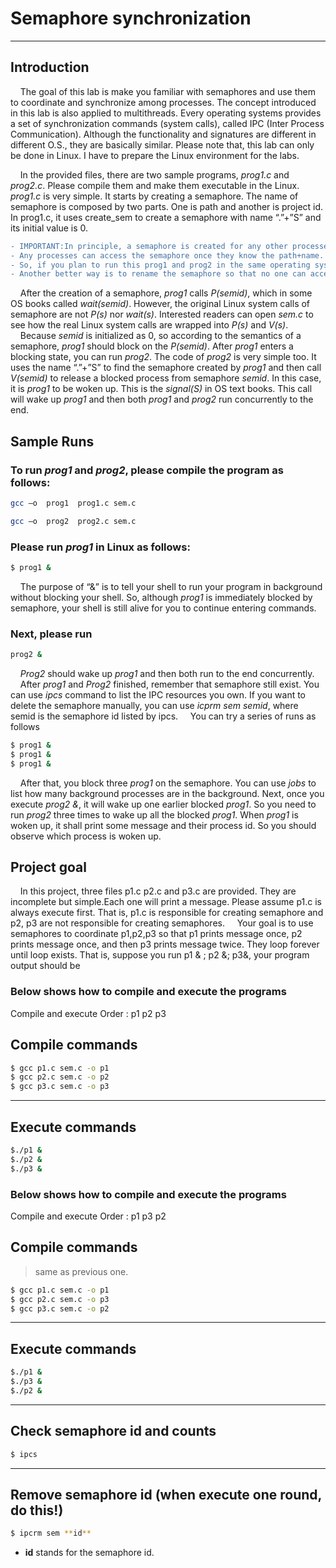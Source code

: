 # Semaphore synchronization

***
**Introduction**
---------------------------------------

&nbsp;&nbsp;&nbsp;&nbsp;The goal of this lab is make you familiar with semaphores and use them to coordinate and synchronize among processes. The concept introduced in this lab is also applied to multithreads.
Every operating systems provides a set of synchronization commands (system calls), called IPC (Inter Process Communication).
Although the functionality and signatures are different in different O.S., they are basically similar. Please note that, this lab can only be done in Linux. I have to prepare the Linux environment for the labs. 

&nbsp;&nbsp;&nbsp;&nbsp;In the provided files, there are two sample programs, *prog1.c* and *prog2.c*. Please compile them and make them executable in the Linux. *prog1.c* is very simple. It starts by creating a semaphore.
The name of semaphore is composed by two parts. One is path and another is project id. In prog1.c, it uses create_sem to create a semaphore with name “.”+”S” and its initial value is 0.

```diff
- IMPORTANT:In principle, a semaphore is created for any other processes (including other users) to access it. 
- Any processes can access the semaphore once they know the path+name.
- So, if you plan to run this prog1 and prog2 in the same operating systems with other, you better clear it before doing so. 
- Another better way is to rename the semaphore so that no one can access the same semaphore with you.
```
&nbsp;&nbsp;&nbsp;&nbsp;After the creation of a semaphore, *prog1* calls *P(semid)*, which in some OS books called *wait(semid)*.
However, the original Linux system calls of semaphore are not *P(s)* nor *wait(s)*. Interested readers can open *sem.c* to see how the real Linux system calls are wrapped into *P(s)* and *V(s)*.
&nbsp;&nbsp;&nbsp;&nbsp;Because *semid* is initialized as 0, so according to the semantics of a semaphore, *prog1* should block on the *P(semid)*. After *prog1* enters a blocking state, you can run *prog2*. 
The code of *prog2* is very simple too. It uses the name “.”+”S” to find the semaphore created by *prog1* and then call *V(semid)* to release a blocked process from semaphore *semid*. 
In this case, it is *prog1* to be woken up. This is the *signal(S)* in OS text books. This call will wake up *prog1* and then both *prog1* and *prog2* run concurrently to the end.

## Sample Runs

### To run *prog1* and *prog2*, please compile the program as follows:
```sh
gcc –o  prog1  prog1.c sem.c
```
```sh
gcc –o  prog2  prog2.c sem.c
```

### Please run *prog1* in Linux as follows:
```sh
$ prog1 &
```
&nbsp;&nbsp;&nbsp;&nbsp;The purpose of “&” is to tell your shell to run your program in background without blocking your shell. 
So, although *prog1* is immediately blocked by semaphore, your shell is still alive for you to continue entering commands. 
### Next, please run
```sh
prog2 &
```
&nbsp;&nbsp;&nbsp;&nbsp;*Prog2* should wake up *prog1* and then both run to the end concurrently. 
&nbsp;&nbsp;&nbsp;&nbsp;After *prog1* and *Prog2* finished, remember that semaphore still exist. You can use *ipcs* command to list the IPC resources you own. 
If you want to delete the semaphore manually, you can use *icprm sem semid*, where semid is the semaphore id listed by ipcs. 
&nbsp;&nbsp;&nbsp;&nbsp;You can try a series of runs as follows 
```sh
$ prog1 &
$ prog1 &
$ prog1 &
```
&nbsp;&nbsp;&nbsp;&nbsp;After that, you block three *prog1* on the semaphore. You can use *jobs* to list how many background processes are in the background.
Next, once you execute *prog2 &*, it will wake up one earlier blocked *prog1*. So you need to run *prog2* three times to wake up all the blocked *prog1*. 
When *prog1* is woken up, it shall print some message and their process id. So you should observe which process is woken up.

## Project goal
&nbsp;&nbsp;&nbsp;&nbsp;In this project, three files p1.c p2.c and p3.c are provided.  They are incomplete but simple.Each one will print a message. Please assume p1.c is always execute first. 
That is, p1.c is responsible for creating semaphore and p2, p3 are not responsible for creating semaphores. 
&nbsp;&nbsp;&nbsp;&nbsp;Your goal is to use semaphores to coordinate p1,p2,p3 so that p1 prints message once, p2 prints message once, and then p3 prints message twice.
They loop forever until loop exists. That is, suppose you run p1 & ; p2 &; p3&, your program output should be 

### **Below shows how to compile and execute the programs**


Compile and execute Order : p1 p2 p3


## Compile commands
```sh
$ gcc p1.c sem.c -o p1
$ gcc p2.c sem.c -o p2
$ gcc p3.c sem.c -o p3

```

***
## Execute commands
```sh
$./p1 &
$./p2 &
$./p3 &
```


### **Below shows how to compile and execute the programs**
Compile and execute Order : p1 p3 p2

## Compile commands

>same as previous one.
```sh
$ gcc p1.c sem.c -o p1
$ gcc p2.c sem.c -o p3
$ gcc p3.c sem.c -o p2
```

***
## Execute commands
```sh
$./p1 &
$./p3 &
$./p2 &
```

***
## Check semaphore id and counts
```sh
$ ipcs
```


***
## Remove semaphore id (when execute one round, do this!)
```sh
$ ipcrm sem **id**
```
 - **id** stands for the semaphore id.





